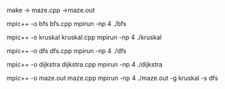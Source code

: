 make -> maze.cpp ->maze.out


mpic++ -o bfs bfs.cpp
mpirun -np 4 ./bfs

mpic++ -o kruskal kruskal.cpp
mpirun -np 4 ./kruskal

mpic++ -o dfs dfs.cpp
mpirun -np 4 ./dfs

mpic++ -o dijkstra dijkstra.cpp
mpirun -np 4 ./dijkstra


mpic++ -o maze.out maze.cpp
mpirun -np 4 ./maze.out -g kruskal -s dfs




